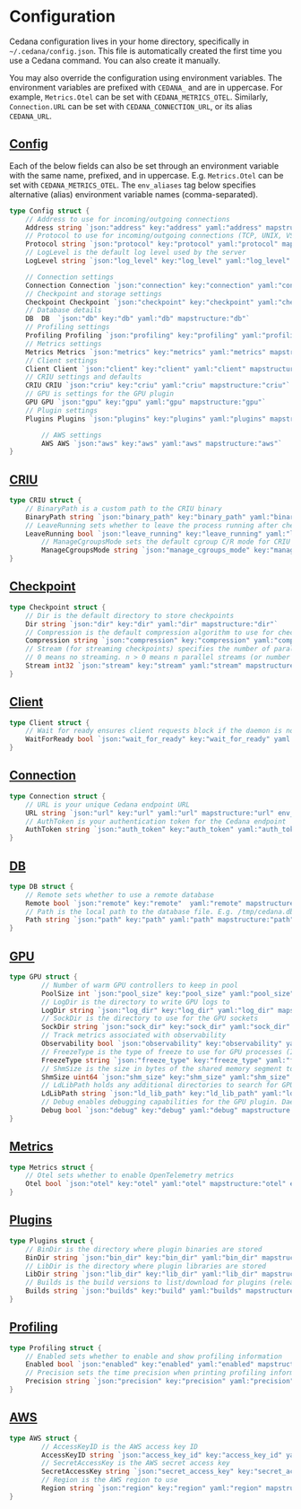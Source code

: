 # Configuration

Cedana configuration lives in your home directory, specifically in `~/.cedana/config.json`. This file is automatically created the first time you use a Cedana command. You can also create it manually.

You may also override the configuration using environment variables. The environment variables are prefixed with `CEDANA_` and are in uppercase. For example, `Metrics.Otel` can be set with `CEDANA_METRICS_OTEL`. Similarly, `Connection.URL` can be set with `CEDANA_CONNECTION_URL`, or its alias `CEDANA_URL`.

## [Config](../../pkg/config/types.go#L10-L36)

Each of the below fields can also be set through an environment variable with the same name, prefixed, and in uppercase. E.g. `Metrics.Otel` can be set with `CEDANA_METRICS_OTEL`. The `env_aliases` tag below specifies alternative (alias) environment variable names (comma-separated).

```go
type Config struct {
    // Address to use for incoming/outgoing connections
    Address string `json:"address" key:"address" yaml:"address" mapstructure:"address"`
    // Protocol to use for incoming/outgoing connections (TCP, UNIX, VSOCK)
    Protocol string `json:"protocol" key:"protocol" yaml:"protocol" mapstructure:"protocol"`
    // LogLevel is the default log level used by the server
    LogLevel string `json:"log_level" key:"log_level" yaml:"log_level" mapstructure:"log_level"`

    // Connection settings
    Connection Connection `json:"connection" key:"connection" yaml:"connection" mapstructure:"connection"`
    // Checkpoint and storage settings
    Checkpoint Checkpoint `json:"checkpoint" key:"checkpoint" yaml:"checkpoint" mapstructure:"checkpoint"`
    // Database details
    DB  DB  `json:"db" key:"db" yaml:"db" mapstructure:"db"`
    // Profiling settings
    Profiling Profiling `json:"profiling" key:"profiling" yaml:"profiling" mapstructure:"profiling"`
    // Metrics settings
    Metrics Metrics `json:"metrics" key:"metrics" yaml:"metrics" mapstructure:"metrics"`
    // Client settings
    Client Client `json:"client" key:"client" yaml:"client" mapstructure:"client"`
    // CRIU settings and defaults
    CRIU CRIU `json:"criu" key:"criu" yaml:"criu" mapstructure:"criu"`
    // GPU is settings for the GPU plugin
    GPU GPU `json:"gpu" key:"gpu" yaml:"gpu" mapstructure:"gpu"`
    // Plugin settings
    Plugins Plugins `json:"plugins" key:"plugins" yaml:"plugins" mapstructure:"plugins"`

		// AWS settings
		AWS AWS `json:"aws" key:"aws" yaml:"aws" mapstructure:"aws"`
}
```

## [CRIU](../../pkg/config/types.go#L81-L86)

```go
type CRIU struct {
    // BinaryPath is a custom path to the CRIU binary
    BinaryPath string `json:"binary_path" key:"binary_path" yaml:"binary_path" mapstructure:"binary_path"`
    // LeaveRunning sets whether to leave the process running after checkpoint
    LeaveRunning bool `json:"leave_running" key:"leave_running" yaml:"leave_running" mapstructure:"leave_running"`
		// ManageCgroupsMode sets the default cgroup C/R mode for CRIU (none, props, soft, full, strict, ignore)
		ManageCgroupsMode string `json:"manage_cgroups_mode" key:"manage_cgroups_mode" yaml:"manage_cgroups_mode" mapstructure:"manage_cgroups_mode"`
}
```

## [Checkpoint](../../pkg/config/types.go#L45-L53)

```go
type Checkpoint struct {
    // Dir is the default directory to store checkpoints
    Dir string `json:"dir" key:"dir" yaml:"dir" mapstructure:"dir"`
    // Compression is the default compression algorithm to use for checkpoints
    Compression string `json:"compression" key:"compression" yaml:"compression" mapstructure:"compression"`
    // Stream (for streaming checkpoints) specifies the number of parallel streams to use.
    // 0 means no streaming. n > 0 means n parallel streams (or number of pipes) to use.
    Stream int32 `json:"stream" key:"stream" yaml:"stream" mapstructure:"stream"`
}
```

## [Client](../../pkg/config/types.go#L76-L79)

```go
type Client struct {
    // Wait for ready ensures client requests block if the daemon is not up yet
    WaitForReady bool `json:"wait_for_ready" key:"wait_for_ready" yaml:"wait_for_ready" mapstructure:"wait_for_ready" env_aliases:"CEDANA_WAIT_FOR_READY"`
}
```

## [Connection](../../pkg/config/types.go#L38-L43)

```go
type Connection struct {
    // URL is your unique Cedana endpoint URL
    URL string `json:"url" key:"url" yaml:"url" mapstructure:"url" env_aliases:"CEDANA_URL"`
    // AuthToken is your authentication token for the Cedana endpoint
    AuthToken string `json:"auth_token" key:"auth_token" yaml:"auth_token" mapstructure:"auth_token" env_aliases:"CEDANA_AUTH_TOKEN"`
}
```

## [DB](../../pkg/config/types.go#L55-L60)

```go
type DB struct {
    // Remote sets whether to use a remote database
    Remote bool `json:"remote" key:"remote"  yaml:"remote" mapstructure:"remote" env_aliases:"CEDANA_REMOTE"`
    // Path is the local path to the database file. E.g. /tmp/cedana.db
    Path string `json:"path" key:"path" yaml:"path" mapstructure:"path"`
}
```

## [GPU](../../pkg/config/types.go#L88-L93)

```go
type GPU struct {
		// Number of warm GPU controllers to keep in pool
		PoolSize int `json:"pool_size" key:"pool_size" yaml:"pool_size" mapstructure:"pool_size"`
		// LogDir is the directory to write GPU logs to
		LogDir string `json:"log_dir" key:"log_dir" yaml:"log_dir" mapstructure:"log_dir"`
		// SockDir is the directory to use for the GPU sockets
		SockDir string `json:"sock_dir" key:"sock_dir" yaml:"sock_dir" mapstructure:"sock_dir"`
		// Track metrics associated with observability
		Observability bool `json:"observability" key:"observability" yaml:"observability" mapstructure:"observability"`
		// FreezeType is the type of freeze to use for GPU processes (IPC, NCCL)
		FreezeType string `json:"freeze_type" key:"freeze_type" yaml:"freeze_type" mapstructure:"freeze_type"`
		// ShmSize is the size in bytes of the shared memory segment to use for GPU processes
		ShmSize uint64 `json:"shm_size" key:"shm_size" yaml:"shm_size" mapstructure:"shm_size"`
		// LdLibPath holds any additional directories to search for GPU libraries
		LdLibPath string `json:"ld_lib_path" key:"ld_lib_path" yaml:"ld_lib_path" mapstructure:"ld_lib_path"`
		// Debug enables debugging capabilities for the GPU plugin. Daemon will try to attach to existing running GPU controllers
		Debug bool `json:"debug" key:"debug" yaml:"debug" mapstructure:"debug"`
}
```

## [Metrics](../../pkg/config/types.go#L69-L74)

```go
type Metrics struct {
    // Otel sets whether to enable OpenTelemetry metrics
    Otel bool `json:"otel" key:"otel" yaml:"otel" mapstructure:"otel" env_aliases:"CEDANA_OTEL_ENABLED"`
}
```

## [Plugins](../../pkg/config/types.go#L95-L100)

```go
type Plugins struct {
    // BinDir is the directory where plugin binaries are stored
    BinDir string `json:"bin_dir" key:"bin_dir" yaml:"bin_dir" mapstructure:"bin_dir"`
    // LibDir is the directory where plugin libraries are stored
    LibDir string `json:"lib_dir" key:"lib_dir" yaml:"lib_dir" mapstructure:"lib_dir" env_aliases:"CEDANA_PLUGINS_LIB_DIR"`
    // Builds is the build versions to list/download for plugins (release, alpha)
    Builds string `json:"builds" key:"build" yaml:"builds" mapstructure:"builds"`
}
```

## [Profiling](../../pkg/config/types.go#L62-L67)

```go
type Profiling struct {
    // Enabled sets whether to enable and show profiling information
    Enabled bool `json:"enabled" key:"enabled" yaml:"enabled" mapstructure:"enabled"`
    // Precision sets the time precision when printing profiling information (auto, ns, us, ms, s)
    Precision string `json:"precision" key:"precision" yaml:"precision" mapstructure:"precision"`
}
```

## [AWS](../../pkg/config/types.go#L123-L131)

```go
type AWS struct {
		// AccessKeyID is the AWS access key ID
		AccessKeyID string `json:"access_key_id" key:"access_key_id" yaml:"access_key_id" mapstructure:"access_key_id" env_aliases:"AWS_ACCESS_KEY_ID"`
		// SecretAccessKey is the AWS secret access key
		SecretAccessKey string `json:"secret_access_key" key:"secret_access_key" yaml:"secret_access_key" mapstructure:"secret_access_key" env_alias:"AWS_SECRET_ACCESS_KEY"`
		// Region is the AWS region to use
		Region string `json:"region" key:"region" yaml:"region" mapstructure:"region"`
}
```
